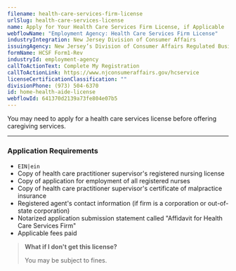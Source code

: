 ```yaml
---
filename: health-care-services-firm-license
urlSlug: health-care-services-license
name: Apply for Your Health Care Services Firm License, if Applicable
webflowName: "Employment Agency: Health Care Services Firm License"
industryIntegration: New Jersey Division of Consumer Affairs
issuingAgency: New Jersey’s Division of Consumer Affairs Regulated Business Section
formName: HCSF Form1-Rev
industryId: employment-agency
callToActionText: Complete My Registration
callToActionLink: https://www.njconsumeraffairs.gov/hcservice
licenseCertificationClassification: ""
divisionPhone: (973) 504-6370
id: home-health-aide-license
webflowId: 641370d2139a73fe804e07b5
---
```

You may need to apply for a health care services license before offering caregiving services. 

- - -

### Application Requirements

* `EIN|ein` 
* Copy of health care practitioner supervisor's registered nursing license
* Copy of application for employment of all registered nurses
* Copy of health care practitioner supervisor's certificate of malpractice insurance
* Registered agent's contact information (if firm is a corporation or out-of-state corporation)
* Notarized application submission statement called "Affidavit for Health Care Services Firm"
* Applicable fees paid

> **What if I don't get this license?**
>
> You may be subject to fines.